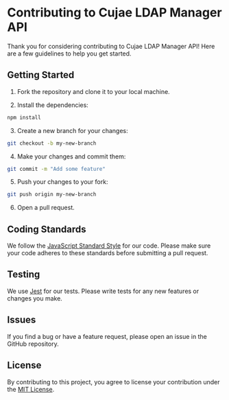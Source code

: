 # Contributing to Cujae LDAP Manager API

Thank you for considering contributing to Cujae LDAP Manager API! Here are a few guidelines to help you get started.

## Getting Started

1. Fork the repository and clone it to your local machine.

2. Install the dependencies:

```bash
npm install
```

3. Create a new branch for your changes:

```bash
git checkout -b my-new-branch
```


4. Make your changes and commit them:

```bash
git commit -m "Add some feature"
```


5. Push your changes to your fork:

```bash
git push origin my-new-branch
```


6. Open a pull request.

## Coding Standards

We follow the [JavaScript Standard Style](https://standardjs.com/) for our code. Please make sure your code adheres to these standards before submitting a pull request.

## Testing

We use [Jest](https://jestjs.io/) for our tests. Please write tests for any new features or changes you make.

## Issues

If you find a bug or have a feature request, please open an issue in the GitHub repository.

## License

By contributing to this project, you agree to license your contribution under the [MIT License](LICENSE).







